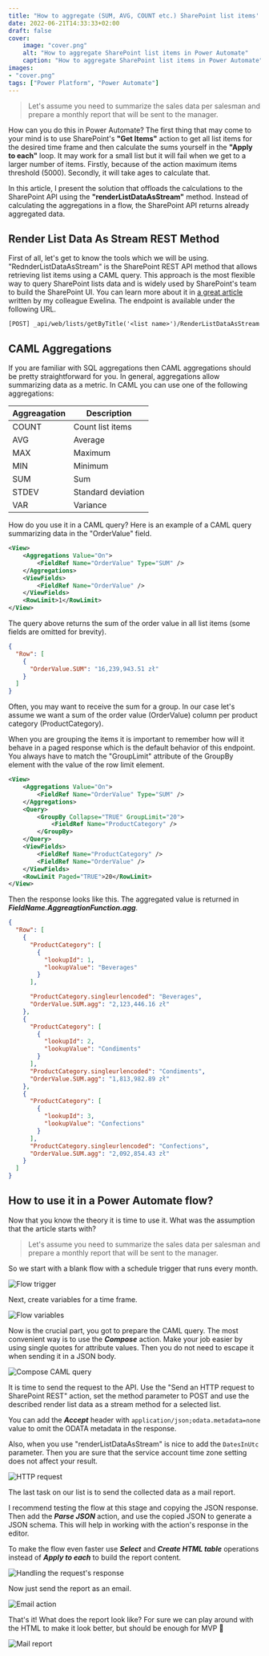 ```yaml
---
title: "How to aggregate (SUM, AVG, COUNT etc.) SharePoint list items' data efficient in Power Automate"
date: 2022-06-21T14:33:33+02:00
draft: false
cover:
    image: "cover.png"
    alt: "How to aggregate SharePoint list items in Power Automate"
    caption: "How to aggregate SharePoint list items in Power Automate"
images:
- "cover.png"
tags: ["Power Platform", "Power Automate"]
---
```


> Let's assume you need to summarize the sales data per salesman and prepare a monthly report that will be sent to the manager.


How can you do this in Power Automate? The first thing that may come to your mind is to use SharePoint's **"Get Items"** action to get all list items for the desired time frame and then calculate the sums yourself in the **"Apply to each"** loop. It may work for a small list but it will fail when we get to a larger number of items. Firstly, because of the action maximum items threshold (5000). Secondly, it will take ages to calculate that.

In this article, I present the solution that offloads the calculations to the SharePoint API using the **"renderListDataAsStream"** method. Instead of calculating the aggregations in a flow, the SharePoint API returns already aggregated data.


## Render List Data As Stream REST Method

First of all, let's get to know the tools which we will be using. "RednderListDataAsStream" is the SharePoint REST API method that allows retrieving list items using a CAML query. This approach is the most flexible way to query SharePoint lists data and is widely used by SharePoint's team to build the SharePoint UI. You can learn more about it in [a great article](https://sii.pl/blog/working-with-large-sharepoint-lists/) written by my colleague Ewelina. The endpoint is available under the following URL.

```
[POST] _api/web/lists/getByTitle('<list name>')/RenderListDataAsStream
```

## CAML Aggregations

If you are familiar with SQL aggregations then CAML aggregations should be pretty straightforward for you. In general, aggregations allow summarizing data as a metric. In CAML you can use one of the following aggregations:

| Aggreagation | Description |
|---|---|
| COUNT | Count list items |
| AVG | Average |
| MAX | Maximum |
| MIN | Minimum |
| SUM | Sum |
| STDEV | Standard deviation |
| VAR | Variance |

How do you use it in a CAML query? Here is an example of a CAML query summarizing data in the "OrderValue" field.

```xml
<View>
    <Aggregations Value="On">
        <FieldRef Name="OrderValue" Type="SUM" />
    </Aggregations>
    <ViewFields>
        <FieldRef Name="OrderValue" />
    </ViewFields>
    <RowLimit>1</RowLimit>
</View>
```

The query above returns the sum of the order value in all list items (some fields are omitted for brevity).

```json
{
  "Row": [
    {
      "OrderValue.SUM": "16,239,943.51 zł"
    }
  ]
}
```
Often, you may want to receive the sum for a group. In our case let's assume we want a sum of the order value (OrderValue) column per product category (ProductCategory).

When you are grouping the items it is important to remember how will it behave in a paged response which is the default behavior of this endpoint. You always have to match the "GroupLimit" attribute of the GroupBy element with the value of the row limit element.

```xml
<View>
    <Aggregations Value="On">
        <FieldRef Name="OrderValue" Type="SUM" />
    </Aggregations>
    <Query>
        <GroupBy Collapse="TRUE" GroupLimit="20">
            <FieldRef Name="ProductCategory" />
        </GroupBy>
    </Query>
    <ViewFields>
        <FieldRef Name="ProductCategory" />
        <FieldRef Name="OrderValue" />
    </ViewFields>
    <RowLimit Paged="TRUE">20</RowLimit>
</View>
```
Then the response looks like this. The aggregated value is returned in ***FieldName.AggreagtionFunction.agg***.

```json
{
  "Row": [
    {
      "ProductCategory": [
        {
          "lookupId": 1,
          "lookupValue": "Beverages"
        }
      ],

      "ProductCategory.singleurlencoded": "Beverages",
      "OrderValue.SUM.agg": "2,123,446.16 zł"
    },
    {
      "ProductCategory": [
        {
          "lookupId": 2,
          "lookupValue": "Condiments"
        }
      ],
      "ProductCategory.singleurlencoded": "Condiments",
      "OrderValue.SUM.agg": "1,813,982.89 zł"
    },
    {
      "ProductCategory": [
        {
          "lookupId": 3,
          "lookupValue": "Confections"
        }
      ],
      "ProductCategory.singleurlencoded": "Confections",
      "OrderValue.SUM.agg": "2,092,854.43 zł"
    }
  ]
}
```

## How to use it in a Power Automate flow?

Now that you know the theory it is time to use it. What was the assumption that the article starts with?

> Let's assume you need to summarize the sales data per salesman and prepare a monthly report that will be sent to the manager.

So we start with a blank flow with a schedule trigger that runs every month.

![Flow trigger](trigger.png#center)

Next, create variables for a time frame.

![Flow variables](variables.png#center)

Now is the crucial part, you got to prepare the CAML query. The most convenient way is to use the ***Compose*** action. Make your job easier by using single quotes for attribute values. Then you do not need to escape it when sending it in a JSON body.

![Compose CAML query](compose_caml.png#center)

It is time to send the request to the API. Use the "Send an HTTP request to SharePoint REST" action, set the method parameter to POST and use the described render list data as a stream method for a selected list.

You can add the ***Accept*** header with ```application/json;odata.metadata=none``` value to omit the ODATA metadata in the response.

Also, when you use "renderListDataAsStream" is nice to add the ```DatesInUtc``` parameter. Then you are sure that the service account time zone setting does not affect your result.

![HTTP request](http_request.png#center)

The last task on our list is to send the collected data as a mail report.

I recommend testing the flow at this stage and copying the JSON response. Then add the ***Parse JSON*** action, and use the copied JSON to generate a JSON schema. This will help in working with the action's response in the editor.

To make the flow even faster use ***Select*** and ***Create HTML table*** operations instead of ***Apply to each*** to build the report content.

![Handling the request's response](handling_response.png#center)

Now just send the report as an email.

![Email action](email.png#center)

That's it! What does the report look like? For sure we can play around with the HTML to make it look better, but should be enough for MVP 🙂

![Mail report](mail_report.png#center)




